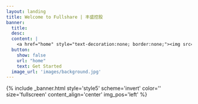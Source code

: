 ```yaml
---
layout: landing
title: Welcome to Fullshare | 丰盛控股
banner:
  title:
  desc:
  content: |
    <a href="home" style="text-decoration:none; border:none;"><img src="images/home_logo.png" class="fit" width = "95%" /></a>
  button:
    show: false
    url: "home"
    text: Get Started
  image_url: 'images/background.jpg'
---
```


{% include _banner.html style='style5' scheme='invert' color='' size='fullscreen' content_align='center' img_pos='left' %}
